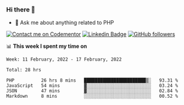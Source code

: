 ### Hi there 👋

<!--
**mustafaculban/mustafaculban** is a ✨ _special_ ✨ repository because its `README.md` (this file) appears on your GitHub profile.

Here are some ideas to get you started:

- 🌱 I’m currently learning ...
- 👯 I’m looking to collaborate on ...
- 🤔 I’m looking for help with ...
- 📫 How to reach me: ...
- 😄 Pronouns: ...
- ⚡ Fun fact: ...

-->
- 💬 Ask me about anything related to PHP

[![Contact me on Codementor](https://www.codementor.io/m-badges/karamusluk/book-session.svg)](https://www.codementor.io/@karamusluk?refer=badge)
[![Linkedin Badge](https://img.shields.io/badge/-Mustafa%20Culban-blue?style=social&logo=Linkedin&logoColor=blue&link=https://www.linkedin.com/in/mustafaculban/)](https://www.linkedin.com/in/mustafaculban/) 
[![GitHub followers](https://img.shields.io/github/followers/karamusluk?label=Follow&style=social)](https://github.com/karamusluk/?tab=follow)


📊 **This week I spent my time on**
<!--START_SECTION:waka-->
```text
Week: 11 February, 2022 - 17 February, 2022

Total: 28 hrs

PHP          26 hrs 8 mins   ███████████████████████▒░   93.31 % 
JavaScript   54 mins         ▓░░░░░░░░░░░░░░░░░░░░░░░░   03.24 % 
JSON         47 mins         ▓░░░░░░░░░░░░░░░░░░░░░░░░   02.84 % 
Markdown     8 mins          ░░░░░░░░░░░░░░░░░░░░░░░░░   00.52 % 
```
<!--END_SECTION:waka-->

